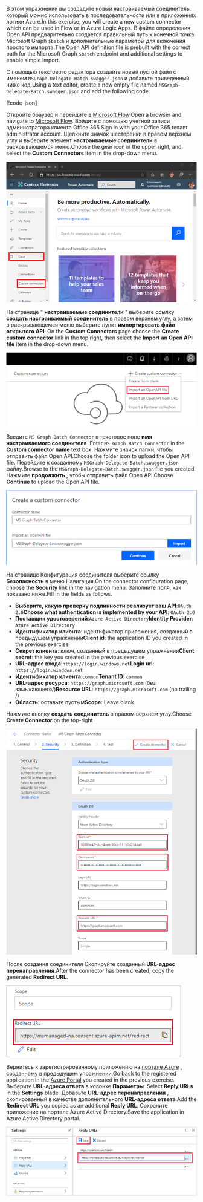 <!-- markdownlint-disable MD002 MD041 -->

<span data-ttu-id="3fbbe-101">В этом упражнении вы создадите новый настраиваемый соединитель, который можно использовать в последовательности или в приложениях логики Azure.</span><span class="sxs-lookup"><span data-stu-id="3fbbe-101">In this exercise, you will create a new custom connector which can be used in Flow or in Azure Logic Apps.</span></span> <span data-ttu-id="3fbbe-102">В файле определения Open API предварительно создается правильный путь к конечной точке Microsoft Graph `$batch` и дополнительные параметры для включения простого импорта.</span><span class="sxs-lookup"><span data-stu-id="3fbbe-102">The Open API definition file is prebuilt with the correct path for the Microsoft Graph `$batch` endpoint and additional settings to enable simple import.</span></span>

<span data-ttu-id="3fbbe-103">С помощью текстового редактора создайте новый пустой файл с именем `MSGraph-Delegate-Batch.swagger.json` и добавьте приведенный ниже код.</span><span class="sxs-lookup"><span data-stu-id="3fbbe-103">Using a text editor, create a new empty file named `MSGraph-Delegate-Batch.swagger.json` and add the following code.</span></span>

[!code-json[](../LabFiles/MSGraph-Delegate-Batch.swagger.json)]

<span data-ttu-id="3fbbe-104">Откройте браузер и перейдите в [Microsoft Flow](https://flow.microsoft.com).</span><span class="sxs-lookup"><span data-stu-id="3fbbe-104">Open a browser and navigate to [Microsoft Flow](https://flow.microsoft.com).</span></span> <span data-ttu-id="3fbbe-105">Войдите с помощью учетной записи администратора клиента Office 365.</span><span class="sxs-lookup"><span data-stu-id="3fbbe-105">Sign in with your Office 365 tenant administrator account.</span></span> <span data-ttu-id="3fbbe-106">Щелкните значок шестеренки в правом верхнем углу и выберите элемент **настраиваемые соединители** в раскрывающемся меню.</span><span class="sxs-lookup"><span data-stu-id="3fbbe-106">Choose the gear icon in the upper right, and select the **Custom Connectors** item in the drop-down menu.</span></span>

![Снимок экрана с раскрывающимся меню в Microsoft Flow](./images/flow-conn1.png)

<span data-ttu-id="3fbbe-108">На странице " **настраиваемые соединители** " выберите ссылку **создать настраиваемый соединитель** в правом верхнем углу, а затем в раскрывающемся меню выберите пункт **импортировать файл открытого API** .</span><span class="sxs-lookup"><span data-stu-id="3fbbe-108">On the **Custom Connectors** page choose the **Create custom connector** link in the top right, then select the **Import an Open API file** item in the drop-down menu.</span></span>

 ![Снимок экрана с раскрывающимся меню "создать настраиваемый соединитель" в Microsoft Flow](./images/flow-conn2.png)

<span data-ttu-id="3fbbe-110">Введите `MS Graph Batch Connector` в текстовое поле **имя настраиваемого соединителя** .</span><span class="sxs-lookup"><span data-stu-id="3fbbe-110">Enter `MS Graph Batch Connector` in the **Custom connector name** text box.</span></span> <span data-ttu-id="3fbbe-111">Нажмите значок папки, чтобы отправить файл Open API.</span><span class="sxs-lookup"><span data-stu-id="3fbbe-111">Choose the folder icon to upload the Open API file.</span></span> <span data-ttu-id="3fbbe-112">Перейдите к созданному `MSGraph-Delegate-Batch.swagger.json` файлу.</span><span class="sxs-lookup"><span data-stu-id="3fbbe-112">Browse to the `MSGraph-Delegate-Batch.swagger.json` file you created.</span></span> <span data-ttu-id="3fbbe-113">Нажмите **продолжить** , чтобы отправить файл Open API.</span><span class="sxs-lookup"><span data-stu-id="3fbbe-113">Choose **Continue** to upload the Open API file.</span></span>

 ![Снимок экрана диалогового окна "Создание настраиваемого соединителя"](./images/flow-conn3.png)

<span data-ttu-id="3fbbe-115">На странице Конфигурация соединителя выберите ссылку **Безопасность** в меню Навигация.</span><span class="sxs-lookup"><span data-stu-id="3fbbe-115">On the connector configuration page, choose the **Security** link in the navigation menu.</span></span> <span data-ttu-id="3fbbe-116">Заполните поля, как показано ниже.</span><span class="sxs-lookup"><span data-stu-id="3fbbe-116">Fill in the fields as follows.</span></span>

- <span data-ttu-id="3fbbe-117">**Выберите, какую проверку подлинности реализует ваш API**:`OAuth 2.0`</span><span class="sxs-lookup"><span data-stu-id="3fbbe-117">**Choose what authentication is implemented by your API**: `OAuth 2.0`</span></span>
- <span data-ttu-id="3fbbe-118">**Поставщик удостоверений**:`Azure Active Directory`</span><span class="sxs-lookup"><span data-stu-id="3fbbe-118">**Identity Provider**: `Azure Active Directory`</span></span>
- <span data-ttu-id="3fbbe-119">**Идентификатор клиента**: идентификатор приложения, созданный в предыдущем упражнении</span><span class="sxs-lookup"><span data-stu-id="3fbbe-119">**Client id**: the application ID you created in the previous exercise</span></span>
- <span data-ttu-id="3fbbe-120">**Секрет клиента**: ключ, созданный в предыдущем упражнении</span><span class="sxs-lookup"><span data-stu-id="3fbbe-120">**Client secret**: the key you created in the previous exercise</span></span>
- <span data-ttu-id="3fbbe-121">**URL-адрес входа**:`https://login.windows.net`</span><span class="sxs-lookup"><span data-stu-id="3fbbe-121">**Login url**: `https://login.windows.net`</span></span>
- <span data-ttu-id="3fbbe-122">**Идентификатор клиента**:`common`</span><span class="sxs-lookup"><span data-stu-id="3fbbe-122">**Tenant ID**: `common`</span></span>
- <span data-ttu-id="3fbbe-123">**URL-адрес ресурса**: `https://graph.microsoft.com` (без замыкающего/)</span><span class="sxs-lookup"><span data-stu-id="3fbbe-123">**Resource URL**: `https://graph.microsoft.com` (no trailing /)</span></span>
- <span data-ttu-id="3fbbe-124">**Область**: оставьте пустым</span><span class="sxs-lookup"><span data-stu-id="3fbbe-124">**Scope**: Leave blank</span></span>

<span data-ttu-id="3fbbe-125">Нажмите кнопку **создать соединитель** в правом верхнем углу.</span><span class="sxs-lookup"><span data-stu-id="3fbbe-125">Choose **Create Connector** on the top-right</span></span>

![Снимок экрана вкладки "безопасность" в конфигурации соединителя](./images/flow-conn4.png)

<span data-ttu-id="3fbbe-127">После создания соединителя Скопируйте созданный **URL-адрес перенаправления**.</span><span class="sxs-lookup"><span data-stu-id="3fbbe-127">After the connector has been created, copy the generated **Redirect URL**.</span></span>

![Снимок экрана с созданным URL-адресом перенаправления](./images/flow-conn5.png)

<span data-ttu-id="3fbbe-129">Вернитесь к зарегистрированному приложению на [портале Azure](https://aad.portal.azure.com) , созданному в предыдущем упражнении.</span><span class="sxs-lookup"><span data-stu-id="3fbbe-129">Go back to the registered application in the [Azure Portal](https://aad.portal.azure.com) you created in the previous exercise.</span></span> <span data-ttu-id="3fbbe-130">Выберите **URL-адреса ответа** в колонке **Параметры** .</span><span class="sxs-lookup"><span data-stu-id="3fbbe-130">Select **Reply URLs** in the **Settings** blade.</span></span> <span data-ttu-id="3fbbe-131">Добавьте **URL-адрес перенаправления** , скопированный в качестве дополнительного **URL-адреса ответа**.</span><span class="sxs-lookup"><span data-stu-id="3fbbe-131">Add the **Redirect URL** you copied as an additional **Reply URL**.</span></span> <span data-ttu-id="3fbbe-132">Сохраните приложение на портале Azure Active Directory.</span><span class="sxs-lookup"><span data-stu-id="3fbbe-132">Save the application in Azure Active Directory portal.</span></span>

![Снимок колонки "URL-адреса ответа" на портале Azure](./images/flow-conn6.png)
